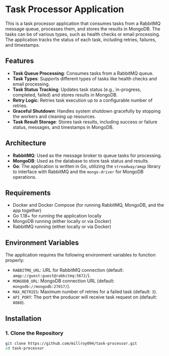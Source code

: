 # Task Processor Application

This is a task processor application that consumes tasks from a RabbitMQ message queue, processes them, and stores the results in MongoDB. The tasks can be of various types, such as health checks or email processing. The application tracks the status of each task, including retries, failures, and timestamps.

## Features

- **Task Queue Processing**: Consumes tasks from a RabbitMQ queue.
- **Task Types**: Supports different types of tasks like health checks and email processing.
- **Task Status Tracking**: Updates task status (e.g., in-progress, completed, failed) and stores results in MongoDB.
- **Retry Logic**: Retries task execution up to a configurable number of retries.
- **Graceful Shutdown**: Handles system shutdown gracefully by stopping the workers and cleaning up resources.
- **Task Result Storage**: Stores task results, including success or failure status, messages, and timestamps in MongoDB.

## Architecture

- **RabbitMQ**: Used as the message broker to queue tasks for processing.
- **MongoDB**: Used as the database to store task status and results.
- **Go**: The application is written in Go, utilizing the `streadway/amqp` library to interface with RabbitMQ and the `mongo-driver` for MongoDB operations.

## Requirements

- Docker and Docker Compose (for running RabbitMQ, MongoDB, and the app together)
- Go 1.18+ for running the application locally
- MongoDB running (either locally or via Docker)
- RabbitMQ running (either locally or via Docker)

## Environment Variables

The application requires the following environment variables to function properly:

- `RABBITMQ_URL`: URL for RabbitMQ connection (default: `amqp://guest:guest@rabbitmq:5672/`).
- `MONGODB_URL`: MongoDB connection URL (default: `mongodb://mongodb:27017/`).
- `MAX_RETRIES`: Maximum number of retries for a failed task (default: `3`).
- `API_PORT`: The port the producer will receive task request on (default: `8080`).

## Installation

### 1. Clone the Repository

```bash
git clone https://github.com/millroy094/task-processor.git
cd task-processor
